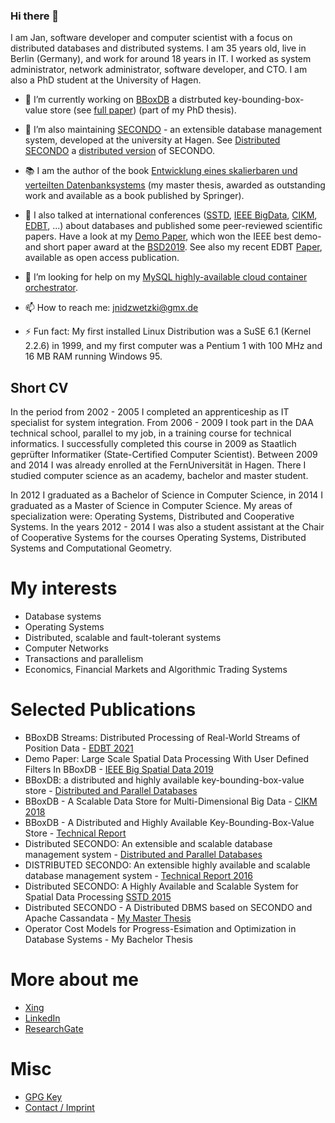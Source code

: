 ### Hi there 👋

I am Jan, software developer and computer scientist with a focus on distributed databases and distributed systems. I am 35 years old, live in Berlin (Germany), and work for around 18 years in IT. I worked as system administrator, network administrator, software developer, and CTO. I am also a PhD student at the University of Hagen. 

- 🔭 I’m currently working on [BBoxDB](https://bboxdb.org) a distrbuted key-bounding-box-value store (see [full paper](https://link.springer.com/article/10.1007/s10619-019-07275-w)) (part of my PhD thesis).

- 🌱 I’m also maintaining [SECONDO](https://secondo-database.github.io) - an extensible database management system, developed at the university at Hagen. See [Distributed SECONDO](https://secondo-database.github.io/DSecondo/DSECONDO-Website/index.html) a [distributed version](https://link.springer.com/chapter/10.1007/978-3-319-22363-6_28) of SECONDO.

- 📚 I am the author of the book [Entwicklung eines skalierbaren und verteilten Datenbanksystems](https://www.springer.com/de/book/9783658124434) (my master thesis, awarded as outstanding work and available as a book published by Springer). 

- 💬 I also talked at international conferences ([SSTD](http://sstd2015.org/), [IEEE BigData](http://cse.ucdenver.edu/~BSD2019/), [CIKM](https://www.cikm2018.units.it/), [EDBT](https://edbticdt2021.cs.ucy.ac.cy/), ...) about databases and published some peer-reviewed  scientific papers. Have a look at my [Demo Paper](https://ieeexplore.ieee.org/document/9005999), which won the IEEE best demo- and short paper award at the [BSD2019](http://cse.ucdenver.edu/~BSD2019/). See also my recent EDBT [Paper](https://edbt2021proceedings.github.io/docs/p170.pdf), available as open access publication.

- 🤔 I’m looking for help on my [MySQL highly-available cloud container orchestrator](https://github.com/jnidzwetzki/mysql-ha-cloud).

- 📫 How to reach me: jnidzwetzki@gmx.de 

- ⚡ Fun fact: My first installed Linux Distribution was a SuSE 6.1 (Kernel 2.2.6) in 1999, and my first computer was a Pentium 1 with 100 MHz and 16 MB RAM running Windows 95.

<!--

- 😄 Pronouns: he/him

**jnidzwetzki/jnidzwetzki** is a ✨ _special_ ✨ repository because its `README.md` (this file) appears on your GitHub profile.

Here are some ideas to get you started:

- 👯 I’m looking to collaborate on ...
-->

## Short CV

In the period from 2002 - 2005 I completed an apprenticeship as IT specialist for system integration. From 2006 - 2009 I took part in the DAA technical school, parallel to my job, in a training course for technical informatics. I successfully completed this course in 2009 as Staatlich geprüfter Informatiker (State-Certified Computer Scientist). Between 2009 and 2014 I was already enrolled at the FernUniversität in Hagen. There I studied computer science as an academy, bachelor and master student.

In 2012 I graduated as a Bachelor of Science in Computer Science, in 2014 I graduated as a Master of Science in Computer Science. My areas of specialization were: Operating Systems, Distributed and Cooperative Systems. In the years 2012 - 2014 I was also a student assistant at the Chair of Cooperative Systems for the courses Operating Systems, Distributed Systems and Computational Geometry.

# My interests

* Database systems
* Operating Systems
* Distributed, scalable and fault-tolerant systems
* Computer Networks
* Transactions and parallelism
* Economics, Financial Markets and Algorithmic Trading Systems

# Selected Publications


* BBoxDB Streams: Distributed Processing of Real-World Streams of Position Data - [EDBT 2021](https://edbt2021proceedings.github.io/docs/p170.pdf)
* Demo Paper: Large Scale Spatial Data Processing With User Defined Filters In BBoxDB - [IEEE Big Spatial Data 2019](https://ieeexplore.ieee.org/document/9005999)
* BBoxDB: a distributed and highly available key-bounding-box-value store - [Distributed and Parallel Databases](https://link.springer.com/article/10.1007/s10619-019-07275-w)
* BBoxDB - A Scalable Data Store for Multi-Dimensional Big Data - [CIKM 2018](https://dl.acm.org/citation.cfm?id=3269208)
* BBoxDB - A Distributed and Highly Available Key-Bounding-Box-Value Store - [Technical Report](https://ub-deposit.fernuni-hagen.de/receive/mir_mods_00001277)
* Distributed SECONDO: An extensible and scalable database management system - [Distributed and Parallel Databases](https://link.springer.com/article/10.1007%2Fs10619-017-7198-9)
* DISTRIBUTED SECONDO: An extensible highly available and scalable database management system - [Technical Report 2016](https://www.fernuni-hagen.de/imperia/md/content/fakultaetfuermathematikundinformatik/forschung/berichte/bericht_371.pdf)
* Distributed SECONDO: A Highly Available and Scalable System for Spatial Data Processing [SSTD 2015](https://link.springer.com/chapter/10.1007%2F978-3-319-22363-6_28)
* Distributed SECONDO - A Distributed DBMS based on SECONDO and Apache Cassandata - [My Master Thesis](https://www.springer.com/de/book/9783658124434)
* Operator Cost Models for Progress-Esimation and Optimization in Database Systems - My Bachelor Thesis

# More about me

* [Xing](https://www.xing.com/profile/JanKristof_Nidzwetzki">)
* [LinkedIn](https://de.linkedin.com/pub/jan-kristof-nidzwetzki/117/b8/318)
* [ResearchGate](https://www.researchgate.net/profile/Jan_Nidzwetzki>)

# Misc

* [GPG Key](gpg.md)
* [Contact / Imprint](imprint.md)
